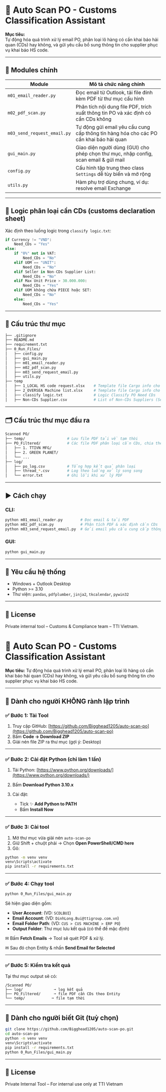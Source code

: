 # 🧾 Auto Scan PO - Customs Classification Assistant

**Mục tiêu:**  
Tự động hóa quá trình xử lý email PO, phân loại lô hàng có cần khai báo hải quan (CDs) hay không, và gửi yêu cầu bổ sung thông tin cho supplier phục vụ khai báo HS code.

---

## 📁 Modules chính

| Module                      | Mô tả chức năng chính                                                                 |
|-----------------------------|---------------------------------------------------------------------------------------|
| `m01_email_reader.py`       | Đọc email từ Outlook, tải file đính kèm PDF từ thư mục cấu hình                       |
| `m02_pdf_scan.py`           | Phân tích nội dung file PDF, trích xuất thông tin PO và xác định có cần CDs không     |
| `m03_send_request_email.py` | Tự động gửi email yêu cầu cung cấp thông tin hàng hóa cho các PO cần khai báo hải quan|
| `gui_main.py`               | Giao diện người dùng (GUI) cho phép chọn thư mục, nhập config, scan email & gửi mail  |
| `config.py`                 | Cấu hình tập trung theo class `Settings` dễ tùy biến và mở rộng                       |
| `utils.py`                  | Hàm phụ trợ dùng chung, ví dụ: resolve email Exchange                                 |

---

## 🧠 Logic phân loại cần CDs (customs declaration sheet)

Xác định theo luồng logic trong `classify logic.txt`:

```python
if Currency != "VND":
    Need_CDs = "Yes"
else:
    if "0%" not in VAT:
        Need_CDs = "No"
    elif UOM == "UNIT":
        Need_CDs = "No"
    elif Seller in Non-CDs Supplier List:
        Need_CDs = "No"
    elif Max Unit Price > 30.000.000:
        Need_CDs = "Yes"
    elif UOM không chứa PIECE hoặc SET:
        Need_CDs = "No"
    else:
        Need_CDs = "Yes"
```
---
## 📁 Cấu trúc thư mục
```bash
├── .gitignore
├── README.md
├── requirement.txt
├── 0_Run_Files/
│   ├── config.py
│   ├── gui_main.py
│   ├── m01_email_reader.py
│   ├── m02_pdf_scan.py
│   ├── m03_send_request_email.py
│   ├── utils.py
├── temp
│   ├── 1_LOCAL HS code request.xlsx    # Template file Cargo info cho hàng Local
│   ├── 2_OVERSEA Machine list.xlsx     # Template file Cargo info cho hàng Oversea
│   ├── classify logic.txt              # Logic Classify PO Need CDs
│   ├── Non-CDs Supplier.csv            # List of Non-CDs Suppliers (Service, Office Supply, Safety Workwear,...) 

```
---

## 🗂 Cấu trúc thư mục đầu ra

```bash
Scanned PO/
├── temp/                   # Lưu file PDF tải về tạm thời
├── PO_Filtered/            # Các file PDF phân loại cần CDs, chia theo Buyer
│   ├── 1. TTIVN MFG/
│   ├── 2. GREEN PLANET/
│   └── ...
├── log/
│   ├── po_log.csv          # Tổng hợp kết quả phân loại
│   ├── thread_*.csv        # Log theo luồng xử lý song song
│   └── error.txt           # Ghi lỗi khi xử lý PDF
```

---

## ▶️ Cách chạy

### CLI:
```bash
python m01_email_reader.py        # Đọc email & tải PDF
python m02_pdf_scan.py            # Phân tích PDF & xác định cần CDs
python m03_send_request_email.py  # Gửi email yêu cầu cung cấp thông tin
```

### GUI:
```bash
python gui_main.py
```

---

## 📌 Yêu cầu hệ thống

- Windows + Outlook Desktop
- Python >= 3.10
- Thư viện: `pandas`, `pdfplumber`, `jinja2`, `tkcalendar`, `pywin32`

---

## 📄 License

Private internal tool – Customs & Compliance team – TTI Vietnam.

# 📎 Auto Scan PO - Customs Classification Assistant

**Mục tiêu:**
Tự động hóa quá trình xử lý email PO, phân loại lô hàng có cần khai báo hải quan (CDs) hay không, và gửi yêu cầu bổ sung thông tin cho supplier phục vụ khai báo HS code.

---

## 🔧 Dành cho người KHÔNG rành lập trình

### ✅ Bước 1: Tải Tool

1. Truy cập GitHub: [https://github.com/Bigghead1205/auto-scan-po](https://github.com/Bigghead1205/auto-scan-po)
2. Bấm **Code → Download ZIP**
3. Giải nén file ZIP ra thư mục (gợi ý: Desktop)

---

### ✅ Bước 2: Cài đặt Python (chỉ làm 1 lần)

1. Tải Python: [https://www.python.org/downloads/](https://www.python.org/downloads/)
2. Bấm **Download Python 3.10.x**
3. Cài đặt:

   * Tick ✨ **Add Python to PATH**
   * Bấm **Install Now**

---

### ✅ Bước 3: Cài tool

1. Mở thư mục vừa giải nén `auto-scan-po`
2. Giữ Shift + chuột phải → Chọn **Open PowerShell/CMD here**
3. Gõ:

```bash
python -m venv venv
venv\Scripts\activate
pip install -r requirements.txt
```

---

### ✅ Bước 4: Chạy tool

```bash
python 0_Run_Files/gui_main.py
```

Sẽ hiện giao diện gồm:

* **User Account**: (VD: `SCDLBUI`)
* **Email Account**: (VD: `DinhLong.Bui@ttigroup.com.vn`)
* **Email Folder Path**: (VD: `CUS > CUS MACHINE > ERP PO`)
* **Output Folder**: Thư mục lưu kết quả (có thể để mặc định)

✉ Bấm **Fetch Emails** → Tool sẽ quét PDF & xử lý.

✉ Sau đó chọn Entity & nhấn **Send Email for Selected**

---

### ✅ Bước 5: Kiểm tra kết quả

Tại thư mục output sẽ có:

```
/Scanned PO/
├── log/              ➞ log kết quả
├── PO_Filtered/      ➞ file PDF cần CDs theo Entity
└── temp/            ➞ file tạm thời
```

---

## 🔧 Dành cho người biết Git (tuỳ chọn)

```bash
git clone https://github.com/Bigghead1205/auto-scan-po.git
cd auto-scan-po
python -m venv venv
venv\Scripts\activate
pip install -r requirements.txt
python 0_Run_Files/gui_main.py
```

---

## 🌌 License

Private Internal Tool – For internal use only at TTI Vietnam
